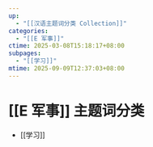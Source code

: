 ```yaml
---
up:
  - "[[汉语主题词分类 Collection]]"
categories:
  - "[[E 军事]]"
ctime: 2025-03-08T15:18:17+08:00
subpages:
  - "[[学习]]"
mtime: 2025-09-09T12:37:03+08:00
---
```


# [[E 军事]] 主题词分类

- [[学习]]
